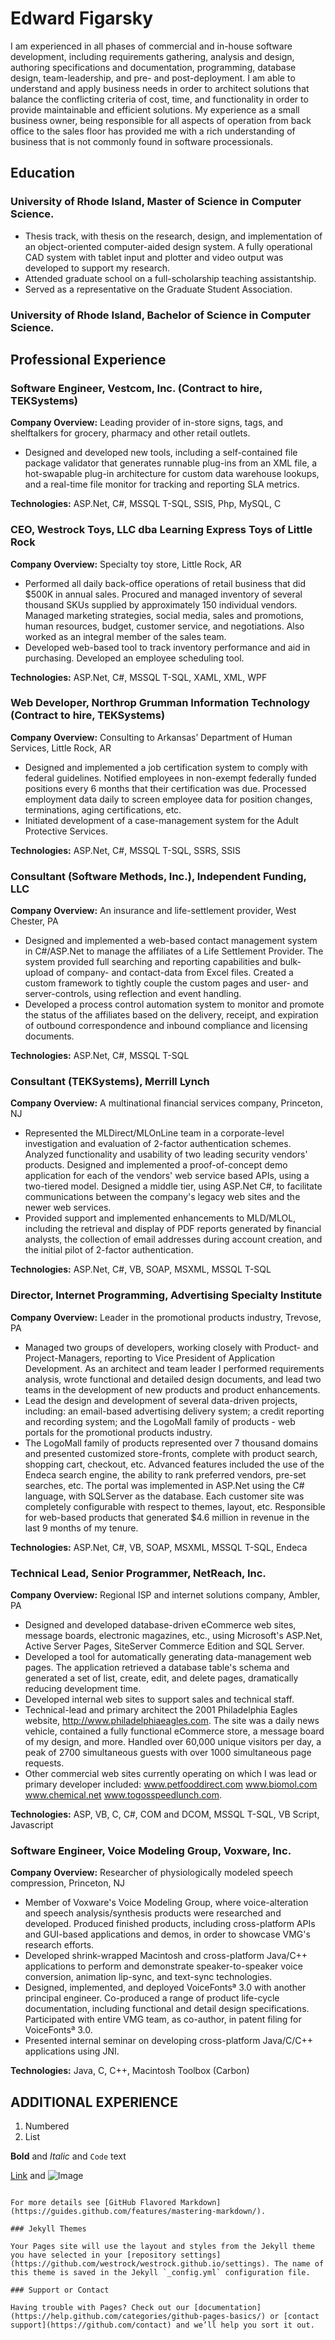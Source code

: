 # Edward Figarsky

I am experienced in all phases of commercial and in-house software development, including requirements gathering, analysis and design, authoring specifications and documentation, programming, database design, team-leadership, and pre- and post-deployment.  I am able to understand and apply business needs in order to architect solutions that balance the conflicting criteria of cost, time, and functionality in order to provide maintainable and efficient solutions.  My experience as a small business owner, being responsible for all aspects of operation from back office to the sales floor has provided me with a rich understanding of business that is not commonly found in software processionals.

## Education
### University of Rhode Island, Master of Science in Computer Science.
- Thesis track, with thesis on the research, design, and implementation of an object-oriented computer-aided design system. A fully operational CAD system with tablet input and plotter and video output was developed to support my research.
- Attended graduate school on a full-scholarship teaching assistantship.
- Served as a representative on the Graduate Student Association.
### University of Rhode Island, Bachelor of Science in Computer Science.

## Professional Experience
### Software Engineer, Vestcom, Inc. (Contract to hire, TEKSystems)
**Company Overview:** Leading provider of in-store signs, tags, and shelftalkers for grocery, pharmacy and other retail outlets.
- Designed and developed new tools, including a self-contained file package validator that generates runnable plug-ins from an XML file, a hot-swapable plug-in architecture for custom data warehouse lookups, and a real-time file monitor for tracking and reporting SLA metrics.

**Technologies:** ASP.Net, C#, MSSQL T-SQL, SSIS, Php, MySQL, C

### CEO, Westrock Toys, LLC dba Learning Express Toys of Little Rock
**Company Overview:** Specialty toy store, Little Rock, AR
- Performed all daily back-office operations of retail business that did $500K in annual sales. Procured and managed inventory of several thousand SKUs supplied by approximately 150 individual vendors. Managed marketing strategies, social media, sales and promotions, human resources, budget, customer service, and negotiations.  Also worked as an integral member of the sales team.
- Developed web-based tool to track inventory performance and aid in purchasing. Developed an employee scheduling tool.

**Technologies:** ASP.Net, C#, MSSQL T-SQL, XAML, XML, WPF

### Web Developer, Northrop Grumman Information Technology (Contract to hire, TEKSystems)
**Company Overview:** Consulting to Arkansas’ Department of Human Services, Little Rock, AR
- Designed and implemented a job certification system to comply with federal guidelines.  Notified employees in non-exempt federally funded positions every 6 months that their certification was due.  Processed employment data daily to screen employee data for position changes, terminations, aging certifications, etc.
- Initiated development of a case-management system for the Adult Protective Services.

**Technologies:** ASP.Net, C#, MSSQL T-SQL, SSRS, SSIS

### Consultant (Software Methods, Inc.), Independent Funding, LLC
**Company Overview:** An insurance and life-settlement provider, West Chester, PA
- Designed and implemented a web-based contact management system in C#/ASP.Net to manage the affiliates of a Life Settlement Provider.  The system provided full searching and reporting capabilities and bulk-upload of company- and contact-data from Excel files.  Created a custom framework to tightly couple the custom pages and user- and server-controls, using reflection and event handling.
- Developed a process control automation system to monitor and promote the status of the affiliates based on the delivery, receipt, and expiration of outbound correspondence and inbound compliance and licensing documents.

**Technologies:** ASP.Net, C#, MSSQL T-SQL

### Consultant (TEKSystems), Merrill Lynch
**Company Overview:** A multinational financial services company, Princeton, NJ
- Represented the MLDirect/MLOnLine team in a corporate-level investigation and evaluation of 2-factor authentication schemes.  Analyzed functionality and usability of two leading security vendors' products.  Designed and implemented a proof-of-concept demo application for each of the vendors' web service based APIs, using a two-tiered model.  Designed a middle tier, using ASP.Net C#, to facilitate communications between the company's legacy web sites and the newer web services.
- Provided support and implemented enhancements to MLD/MLOL, including the retrieval and display of PDF reports generated by financial analysts, the collection of email addresses during account creation, and the initial pilot of 2-factor authentication.

**Technologies:** ASP.Net, C#, VB, SOAP, MSXML, MSSQL T-SQL

### Director, Internet Programming, Advertising Specialty Institute	
**Company Overview:** Leader in the promotional products industry, Trevose, PA
- Managed two groups of developers, working closely with Product- and Project-Managers, reporting to Vice President of Application Development.  As an architect and team leader I performed requirements analysis, wrote functional and detailed design documents, and lead two teams in the development of new products and product enhancements.
- Lead the design and development of several data-driven projects, including: an email-based advertising delivery system; a credit reporting and recording system; and the LogoMall family of products - web portals for the promotional products industry.  
- The LogoMall family of products represented over 7 thousand domains and presented customized store-fronts, complete with product search, shopping cart, checkout, etc.  Advanced features included the use of the Endeca search engine, the ability to rank preferred vendors, pre-set searches, etc.  The portal was implemented in ASP.Net using the C# language, with SQLServer as the database. Each customer site was completely configurable with respect to themes, layout, etc.  Responsible for web-based products that generated $4.6 million in revenue in the last 9 months of my tenure.

**Technologies:** ASP.Net, C#, VB, SOAP, MSXML, MSSQL T-SQL, Endeca

### Technical Lead, Senior Programmer, NetReach, Inc.
**Company Overview:** Regional ISP and internet solutions company, Ambler, PA
- Designed and developed database-driven eCommerce web sites, message boards, electronic magazines, etc., using Microsoft's ASP.Net, Active Server Pages, SiteServer Commerce Edition and SQL Server.
- Developed a tool for automatically generating data-management web pages. The application retrieved a database table's schema and generated a set of list, create, edit, and delete pages, dramatically reducing development time.
- Developed internal web sites to support sales and technical staff.
- Technical-lead and primary architect the 2001 Philadelphia Eagles website, http://www.philadelphiaeagles.com.  The site was a daily news vehicle, contained a fully functional eCommerce store, a message board of my design, and more. Handled over 60,000 unique visitors per day, a peak of 2700 simultaneous guests with over 1000 simultaneous page requests.
- Other commercial web sites currently operating on which I was lead or primary developer included:
www.petfooddirect.com  www.biomol.com  www.chemical.net   www.togosspeedlunch.com.
 
**Technologies:** ASP, VB, C, C#, COM and DCOM, MSSQL T-SQL, VB Script, Javascript

### Software Engineer, Voice Modeling Group, Voxware, Inc.
**Company Overview:** Researcher of physiologically modeled speech compression, Princeton, NJ
- Member of Voxware's Voice Modeling Group, where voice-alteration and speech analysis/synthesis products were researched and developed.  Produced finished products, including cross-platform APIs and GUI-based applications and demos, in order to showcase VMG's research efforts.
- Developed shrink-wrapped Macintosh and cross-platform Java/C++ applications to perform and demonstrate speaker-to-speaker voice conversion, animation lip-sync, and text-sync technologies.
- Designed, implemented, and deployed VoiceFontsª 3.0 with another principal engineer. Co-produced a range of product life-cycle documentation, including functional and detail design specifications. Participated with entire VMG team, as co-author, in patent filing for VoiceFontsª 3.0.
- Presented internal seminar on developing cross-platform Java/C/C++ applications using JNI.

**Technologies:** Java, C, C++, Macintosh Toolbox (Carbon)

## ADDITIONAL EXPERIENCE


1. Numbered
2. List

**Bold** and _Italic_ and `Code` text

[Link](url) and ![Image](src)
```

For more details see [GitHub Flavored Markdown](https://guides.github.com/features/mastering-markdown/).

### Jekyll Themes

Your Pages site will use the layout and styles from the Jekyll theme you have selected in your [repository settings](https://github.com/westrock/westrock.github.io/settings). The name of this theme is saved in the Jekyll `_config.yml` configuration file.

### Support or Contact

Having trouble with Pages? Check out our [documentation](https://help.github.com/categories/github-pages-basics/) or [contact support](https://github.com/contact) and we’ll help you sort it out.

